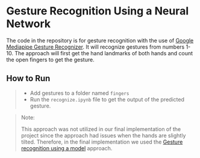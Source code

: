 # Gesture Recognition Using a Neural Network

The code in the repository is for gesture recognition with the use of [Google Mediapipe Gesture Recognizer](https://ai.google.dev/edge/mediapipe/solutions/vision/gesture_recognizer). It will recognize gestures from numbers 1-10. The approach will first get the hand landmarks of both hands and count the open fingers to get the gesture.

## How to Run

>- Add gestures to a folder named `fingers`
>- Run the `recognize.ipynb` file to get the output of the predicted gesture.

>Note:
>
>This approach was not utilized in our final implementation of the project since the approach had issues when the hands are slightly tilted. Therefore, in the final implementation we used the [Gesture recognition using a model](https://github.com/fusion-flow/gesture-recognizer-model) approach.
